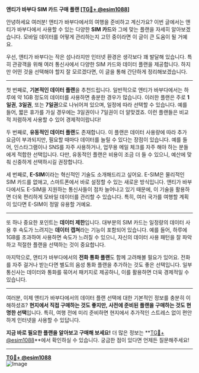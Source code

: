 **앤티가 바부다 SIM 카드 구매 플랜 [[TG💪+ @esim1088](https://t.me/s/esim1088)]**

안녕하세요 여러분! 앤티가 바부다에서의 여행을 준비하고 계신가요? 이번 글에서는 앤티가 바부다에서 사용할 수 있는 다양한 **SIM 카드**와 그에 맞는 플랜을 자세히 알아보겠습니다. 모바일 데이터를 어떻게 관리하는지 고민 중이라면 이 글이 큰 도움이 될 거예요.

우선, 앤티가 바부다는 작은 섬나라지만 인터넷 환경은 생각보다 꽤 발달해 있습니다. 특히 관광객을 위해 여러 통신사에서 다양한 SIM 카드와 데이터 플랜을 제공합니다. 하지만 어떤 것을 선택해야 할지 잘 모르겠다면, 이 글을 통해 간단하게 정리해보겠습니다.

---

첫 번째로, **기본적인 데이터 플랜**을 추천드립니다. 일반적으로 앤티가 바부다에서는 하루에 약 1GB 정도의 데이터를 사용하면 충분한 경우가 많습니다. 이러한 플랜은 주로 **1일권**, **3일권**, 또는 **7일권**으로 나뉘어져 있으며, 일정에 따라 선택할 수 있습니다. 예를 들어, 짧은 휴가를 가실 경우에는 3일권이나 7일권이 더 알맞겠죠. 이런 플랜들은 비교적 저렴하게 사용할 수 있어 경제적이랍니다!

두 번째로, **유동적인 데이터 플랜**도 존재합니다. 이 플랜은 데이터 사용량에 따라 추가 요금이 부과되지만, 필요할 때마다 데이터를 늘릴 수 있다는 장점이 있습니다. 예를 들어, 인스타그램이나 SNS를 자주 사용하거나, 업무용 메일 체크를 자주 해야 하는 분들에게 적합한 선택입니다. 다만, 유동적인 플랜은 비용이 조금 더 들 수 있으니, 예산에 맞춰 신중하게 선택하시길 권장합니다.

세 번째로, **E-SIM**이라는 혁신적인 기술도 소개해드리고 싶어요. E-SIM은 물리적인 SIM 카드를 없애고, 스마트폰에서 바로 설정할 수 있는 새로운 방식입니다. 앤티가 바부다에서도 E-SIM을 지원하는 통신사들이 점차 늘어나고 있기 때문에, 이 기술을 활용하면 더욱 편리하게 모바일 데이터를 관리할 수 있습니다. 특히, 여러 국가를 여행할 계획이 있다면 E-SIM이 정말 유용할 거예요.

---

또 하나 중요한 포인트는 **데이터 제한**입니다. 대부분의 SIM 카드는 일정량의 데이터 사용 후 속도가 느려지는 **데이터 캡쳐**라는 기능이 포함되어 있습니다. 예를 들어, 하루에 1GB를 초과하여 사용하면 속도가 느려질 수 있으니, 자신의 데이터 사용 패턴을 잘 파악하고 적절한 플랜을 선택하는 것이 중요합니다.

마지막으로, 앤티가 바부다에서의 **전화 통화 플랜**도 함께 고려해볼 필요가 있어요. 전화를 자주 걸거나 받는다면 별도의 음성 통화 플랜을 추가하는 것도 좋은 선택입니다. 일부 통신사는 데이터와 통화를 묶어서 패키지로 제공하니, 이를 활용하면 더욱 경제적일 수 있습니다.

---

여러분, 이제 앤티가 바부다에서의 데이터 플랜 선택에 대한 기본적인 정보를 충분히 이해하셨죠? **현지에서 직접 구매하는 것도 좋지만, 사전에 준비된 플랜을 구매하는 것도 현명한 선택**입니다. 특히, 여행 전에 미리 준비하면 현지에서 추가적인 스트레스 없이 편안하게 인터넷을 사용할 수 있답니다.

**지금 바로 필요한 플랜을 알아보고 구매해 보세요!** 더 많은 정보는 **[TG💪+ @esim1088](https://t.me/s/esim1088)**에서 확인하실 수 있습니다. 궁금한 점이 있다면 언제든 질문해주세요!

---

**[TG💪+ @esim1088](https://t.me/s/esim1088)**  
![Image](https://i.postimg.cc/Y0z9fWf4/image.png)